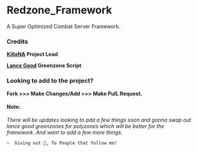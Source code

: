 # Redzone_Framework
A Super Optimized Combat Server Framework.

### Credits
**[KillaNA](https://www.google.com/search?q=god&oq=god+&aqs=chrome..69i57j69i59.1768j0j9&sourceid=chrome&ie=UTF-8) Project Lead**

**[Lance Good](https://www.google.com/search?q=god&oq=god+&aqs=chrome..69i57j69i59.1768j0j9&sourceid=chrome&ie=UTF-8) Greenzone Script**

### Looking to add to the project?
**Fork >>> Make Changes/Add >>> Make PulL Request.**

#### Note: 
*There will be updates looking to add a few things soon and gonna swap out lance good greenzones for polyzones which will be better for the framework. And want to add a few more things.*


```zsh
>  Giving out 🍪, To People that follow me!
```

